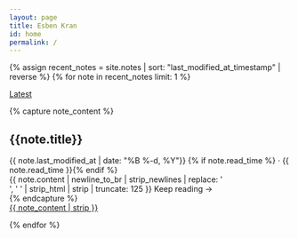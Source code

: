 ```yaml
---
layout: page
title: Esben Kran
id: home
permalink: /
---
```


{% assign recent_notes = site.notes | sort: "last_modified_at_timestamp" | reverse %}
{% for note in recent_notes limit: 1 %}

<p class="muted font-ui"><a class="internal-link muted" href="{{note.url}}">Latest</a></p>
{% capture note_content %}

  <h2>{{note.title}}</h2>
  <div class="muted small pb font-ui">
    <time datetime="{{ note.last_modified_at | date_to_xmlschema }}">{{ note.last_modified_at | date: "%B %-d, %Y"}}</time>
    {% if note.read_time %} · <span class="reading-time" title="Estimated read time">{{ note.read_time }}</span>{% endif %}
  </div>
  <div class="small muted">
    {{ note.content | newline_to_br | strip_newlines | replace: '<br />', ' ' | strip_html | strip | truncate: 125 }} Keep&nbsp;reading&nbsp;→
  </div>
{% endcapture %}
<div>
<a href="{{ note.url }}" class="internal-link plain">
  {{ note_content | strip }}
</a>
</div>

{% endfor %}
